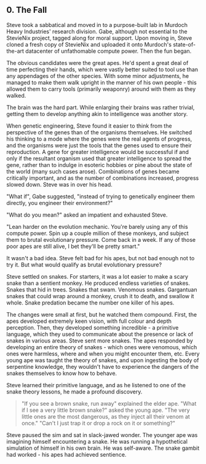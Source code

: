 ## 0. The Fall

Steve took a sabbatical and moved in to a purpose-built lab in Murdoch Heavy Industries' research division. Gabe, although not essential to the StevieNix project, tagged along for moral support. Upon moving in, Steve cloned a fresh copy of StevieNix and uploaded it onto Murdoch's state-of-the-art datacenter of unfathomable compute power. Then the fun began.

The obvious candidates were the great apes. He'd spent a great deal of time perfecting their hands, which were vastly better suited to tool use than any appendages of the other species. With some minor adjustments, he managed to make them walk upright in the manner of his own people - this allowed them to carry tools (primarily weaponry) around with them as they walked.

The brain was the hard part. While enlarging their brains was rather trivial, getting them to develop anything akin to intelligence was another story.

When genetic engineering, Steve found it easier to think from the perspective of the genes than of the organisms themselves. He switched his thinking to a mode where the genes were the real agents of progress, and the organisms were just the tools that the genes used to ensure their reproduction. A gene for greater intelligence would be successful if and only if the resultant organism used that greater intelligence to spread the gene, rather than to indulge in esoteric hobbies or pine about the state of the world (many such cases arose). Combinations of genes became critically important, and as the number of combinations increased, progress slowed down. Steve was in over his head.

"What if", Gabe suggested, "instead of trying to genetically engineer them directly, you engineer their environment?"

"What do you mean?" asked an impatient and exhausted Steve.

"Lean harder on the evolution mechanic. You're barely using any of this compute power. Spin up a couple million of these monkeys, and subject them to brutal evolutionary pressure. Come back in a week. If any of those poor apes are still alive, I bet they'll be pretty smart."

It wasn't a bad idea. Steve felt bad for his apes, but not bad enough not to try it. But what would qualify as brutal evolutionary pressure?

Steve settled on snakes. For starters, it was a lot easier to make a scary snake than a sentient monkey. He produced endless varieties of snakes. Snakes that hid in trees. Snakes that swam. Venomous snakes. Gargantuan snakes that could wrap around a monkey, crush it to death, and swallow it whole. Snake predation became the number one killer of his apes.

The changes were small at first, but he watched them compound. First, the apes developed extremely keen vision, with full colour and depth perception. Then, they developed something incredible - a primitive language, which they used to communicate about the presence or lack of snakes in various areas. Steve sent more snakes. The apes responded by developing an entire theory of snakes - which ones were venomous, which ones were harmless, where and when you might encounter them, etc. Every young ape was taught the theory of snakes, and upon ingesting the body of serpentine knowledge, they wouldn't have to experience the dangers of the snakes themselves to know how to behave.

Steve learned their primitive language, and as he listened to one of the snake theory lessons, he made a profound discovery.

> "If you see a brown snake, run away" explained the elder ape.
> "What if I see a very little brown snake?" asked the young ape.
> "The very little ones are the most dangerous, as they inject all their venom at once."
> "Can't I just trap it or drop a rock on it or something?"

Steve paused the sim and sat in slack-jawed wonder. The younger ape was imagining himself encountering a snake. He was running a hypothetical simulation of himself in his own brain. He was self-aware. The snake gambit had worked - his apes had achieved sentience.
